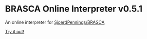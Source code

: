 # BRASCA Online Interpreter v0.5.1

An online interpreter for [SjoerdPennings/BRASCA](https://github.com/SjoerdPennings/BRASCA)

[Try it out!](https://sjoerdpennings.github.io/brasca-online)

